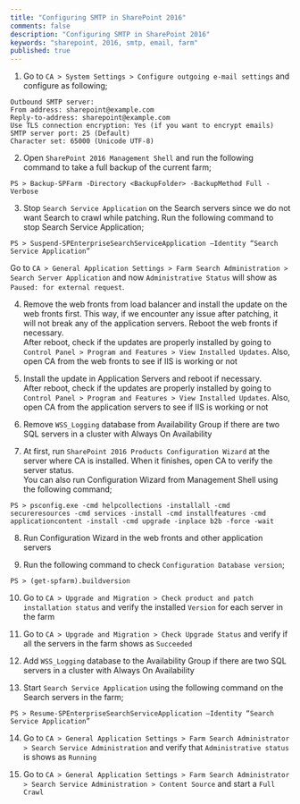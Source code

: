 ```yaml
---
title: "Configuring SMTP in SharePoint 2016"
comments: false
description: "Configuring SMTP in SharePoint 2016"
keywords: "sharepoint, 2016, smtp, email, farm"
published: true
---
```

1. Go to `CA > System Settings > Configure outgoing e-mail settings` and configure as following;  
```
Outbound SMTP server: 
From address: sharepoint@example.com
Reply-to-address: sharepoint@example.com
Use TLS connection encryption: Yes (if you want to encrypt emails)
SMTP server port: 25 (Default)
Character set: 65000 (Unicode UTF-8)
```

2. Open `SharePoint 2016 Management Shell` and run the following command to take a full backup of the current farm;  
```
PS > Backup-SPFarm -Directory <BackupFolder> -BackupMethod Full -Verbose
```

3. Stop `Search Service Application` on the Search servers since we do not want Search to crawl while patching. Run the following command to stop Search Service Application;  
```
PS > Suspend-SPEnterpriseSearchServiceApplication –Identity “Search Service Application”
```  
Go to `CA > General Application Settings > Farm Search Administration > Search Server Application` and now `Administrative Status` will show as `Paused: for external request`.

4. Remove the web fronts from load balancer and install the update on the web fronts first. This way, if we encounter any issue after patching, it will not break any of the application servers. Reboot the web fronts if necessary.  
After reboot, check if the updates are properly installed by going to `Control Panel > Program and Features > View Installed Updates`. Also, open CA from the web fronts to see if IIS is working or not

5. Install the update in Application Servers and reboot if necessary.  
After reboot, check if the updates are properly installed by going to `Control Panel > Program and Features > View Installed Updates`. Also, open CA from the application servers to see if IIS is working or not 

6. Remove `WSS_Logging` database from Availability Group if there are two SQL servers in a cluster with Always On Availability

7. At first, run `SharePoint 2016 Products Configuration Wizard` at the server where CA is installed. When it finishes, open CA to verify the server status.  
You can also run Configuration Wizard from Management Shell using the following command;   
```
PS > psconfig.exe -cmd helpcollections -installall -cmd secureresources -cmd services -install -cmd installfeatures -cmd applicationcontent -install -cmd upgrade -inplace b2b -force -wait
```

8. Run Configuration Wizard in the web fronts and other application servers

9. Run the following command to check `Configuration Database version`;  
```
PS > (get-spfarm).buildversion
```

10. Go to `CA > Upgrade and Migration > Check product and patch installation status` and verify the installed `Version` for each server in the farm

11. Go to `CA > Upgrade and Migration > Check Upgrade Status` and verify if all the servers in the farm shows as `Succeeded`

12. Add `WSS_Logging` database to the Availability Group if there are two SQL servers in a cluster with Always On Availability

13. Start `Search Service Application` using the following command on the Search servers in the farm;  
```
PS > Resume-SPEnterpriseSearchServiceApplication –Identity “Search Service Application”
```

14. Go to `CA > General Application Settings > Farm Search Administrator > Search Service Administration` and verify that `Administrative status` is shows as `Running`

15. Go to `CA > General Application Settings > Farm Search Administrator > Search Service Administration > Content Source` and start a `Full Crawl`

